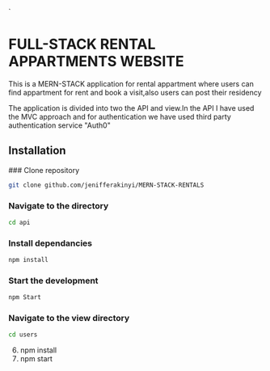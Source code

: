 `<h1>FULL-STACK RENTAL APPARTMENTS WEBSITE</h1>
<p>This is a MERN-STACK application for rental appartment where users can find appartment for rent and book a visit,also users can post their residency</p>
<p>The application is divided into two the API and view.In the API I have used the MVC approach and for authentication we have used third party authentication service "Auth0"</p>
<h2>Installation</h2>
### Clone repository

```sh
git clone github.com/jenifferakinyi/MERN-STACK-RENTALS
```
### Navigate to the directory

```sh
cd api
```
### Install dependancies

```sh
npm install
```
### Start the development
```sh
npm Start
```
### Navigate to the view directory

```sh
cd users
```
6. npm install<br>
7. npm start<br>
